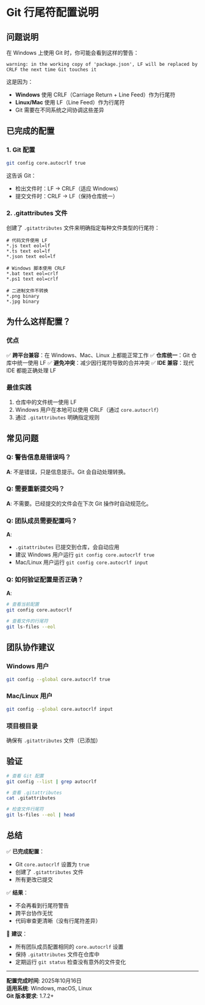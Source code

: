 # Git 行尾符配置说明

## 问题说明

在 Windows 上使用 Git 时，你可能会看到这样的警告：

```
warning: in the working copy of 'package.json', LF will be replaced by CRLF the next time Git touches it
```

这是因为：
- **Windows** 使用 CRLF（Carriage Return + Line Feed）作为行尾符
- **Linux/Mac** 使用 LF（Line Feed）作为行尾符
- Git 需要在不同系统之间协调这些差异

## 已完成的配置

### 1. Git 配置
```bash
git config core.autocrlf true
```

这告诉 Git：
- 检出文件时：LF → CRLF（适应 Windows）
- 提交文件时：CRLF → LF（保持仓库统一）

### 2. .gitattributes 文件

创建了 `.gitattributes` 文件来明确指定每种文件类型的行尾符：

```
# 代码文件使用 LF
*.js text eol=lf
*.ts text eol=lf
*.json text eol=lf

# Windows 脚本使用 CRLF
*.bat text eol=crlf
*.ps1 text eol=crlf

# 二进制文件不转换
*.png binary
*.jpg binary
```

## 为什么这样配置？

### 优点
✅ **跨平台兼容**：在 Windows、Mac、Linux 上都能正常工作
✅ **仓库统一**：Git 仓库中统一使用 LF
✅ **避免冲突**：减少因行尾符导致的合并冲突
✅ **IDE 兼容**：现代 IDE 都能正确处理 LF

### 最佳实践
1. 仓库中的文件统一使用 LF
2. Windows 用户在本地可以使用 CRLF（通过 `core.autocrlf`）
3. 通过 `.gitattributes` 明确指定规则

## 常见问题

### Q: 警告信息是错误吗？
**A**: 不是错误，只是信息提示。Git 会自动处理转换。

### Q: 需要重新提交吗？
**A**: 不需要。已经提交的文件会在下次 Git 操作时自动规范化。

### Q: 团队成员需要配置吗？
**A**: 
- `.gitattributes` 已提交到仓库，会自动应用
- 建议 Windows 用户运行 `git config core.autocrlf true`
- Mac/Linux 用户运行 `git config core.autocrlf input`

### Q: 如何验证配置是否正确？
**A**: 
```bash
# 查看当前配置
git config core.autocrlf

# 查看文件的行尾符
git ls-files --eol
```

## 团队协作建议

### Windows 用户
```bash
git config --global core.autocrlf true
```

### Mac/Linux 用户
```bash
git config --global core.autocrlf input
```

### 项目根目录
确保有 `.gitattributes` 文件（已添加）

## 验证

```bash
# 查看 Git 配置
git config --list | grep autocrlf

# 查看 .gitattributes
cat .gitattributes

# 检查文件行尾符
git ls-files --eol | head
```

## 总结

✅ **已完成配置**：
- Git `core.autocrlf` 设置为 `true`
- 创建了 `.gitattributes` 文件
- 所有更改已提交

✅ **结果**：
- 不会再看到行尾符警告
- 跨平台协作无忧
- 代码审查更清晰（没有行尾符差异）

🎯 **建议**：
- 所有团队成员配置相同的 `core.autocrlf` 设置
- 保持 `.gitattributes` 文件在仓库中
- 定期运行 `git status` 检查没有意外的文件变化

---

**配置完成时间**: 2025年10月16日  
**适用系统**: Windows, macOS, Linux  
**Git 版本要求**: 1.7.2+
